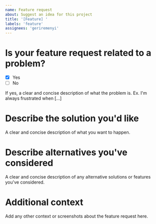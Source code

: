 ```yaml
---
name: Feature request
about: Suggest an idea for this project
title: '[Feature] '
labels: 'feature'
assignees: 'geriremenyi'
---
```


# Is your feature request related to a problem?

- [x] Yes
- [ ] No

If yes, a clear and concise description of what the problem is. Ex. I'm always frustrated when [...]

# Describe the solution you'd like
A clear and concise description of what you want to happen.

# Describe alternatives you've considered
A clear and concise description of any alternative solutions or features you've considered.

# Additional context
Add any other context or screenshots about the feature request here.
